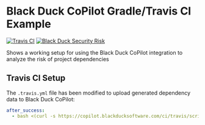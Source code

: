# Black Duck CoPilot Gradle/Travis CI Example

[![Travis CI](https://travis-ci.org/BlackDuckCoPilot/example-gradle-travis.svg?branch=master)](https://travis-ci.org/BlackDuckCoPilot/example-gradle-travis) [![Black Duck Security Risk](https://copilot.blackducksoftware.com/github/repos/BlackDuckCoPilot/example-gradle-travis/branches/master/badge-risk.svg)](https://copilot.blackducksoftware.com/github/repos/BlackDuckCoPilot/example-gradle-travis/branches/master)

Shows a working setup for using the Black Duck CoPilot integration to analyze the risk of project dependencies

## Travis CI Setup

The `.travis.yml` file has been modified to upload generated dependency data to Black Duck CoPilot:

```yaml
after_success:
  - bash <(curl -s https://copilot.blackducksoftware.com/ci/travis/scripts/upload)
```
